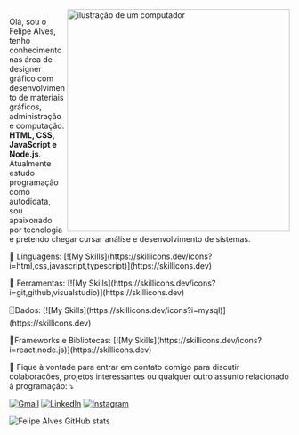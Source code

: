 <img src="https://raw.githubusercontent.com/MicaelliMedeiros/micaellimedeiros/master/image/computer-illustration.png" alt="ilustração de um computador" min-width="400px" max-width="400px" width="400px" align="right">

<p align="left"> 
  Olá, sou o Felipe Alves, tenho conhecimento nas área de  designer gráfico com desenvolvimento de materiais gráficos, administração e computação. <strong>HTML, CSS, JavaScript e Node.js</strong>.<br>
  Atualmente estudo programação como autodidata, sou apaixonado por tecnologia e pretendo chegar cursar análise e desenvolvimento de sistemas.
</p>

<p align="left">
  🦄 Linguagens:
  [![My Skills](https://skillicons.dev/icons?i=html,css,javascript,typescript)](https://skillicons.dev)
</p>

<p align="left">
  💼 Ferramentas:
  [![My Skills](https://skillicons.dev/icons?i=git,github,visualstudio)](https://skillicons.dev)
</p>
  
 <p align="left">
  🗄️Dados: 
    [![My Skills](https://skillicons.dev/icons?i=mysql)](https://skillicons.dev)
<p>

<p align="left">
  🧰Frameworks e Bibliotecas: 
  [![My Skills](https://skillicons.dev/icons?i=react,node.js)](https://skillicons.dev)
</p>

<p align="left">
  💌 Fique à vontade para entrar em contato comigo para discutir colaborações, projetos interessantes ou qualquer outro assunto relacionado à programação: ⤵️
</p>

<p align="left">
  <a href="#" title="Gmail">
  <img src="https://img.shields.io/badge/-Gmail-FF0000?style=flat-square&labelColor=FF0000&logo=gmail&logoColor=white&link=felipealvesxx509@gmail.com" alt="Gmail"/></a>
  <a href="#" title="LinkedIn">
  <img src="https://img.shields.io/badge/-Linkedin-0e76a8?style=flat-square&logo=Linkedin&logoColor=white&link=https://www.linkedin.com/in/felipe-alves-393ba733a?utm_source=share&utm_campaign=share_via&utm_content=profile&utm_medium=android_app" alt="LinkedIn"/></a>
  <a href="#" title="Instagram">
  <img src="https://img.shields.io/badge/-Instagram-DF0174?style=flat-square&labelColor=DF0174&logo=instagram&logoColor=white&link=@fellipealvesofc" alt="Instagram"/></a>
</p>

![Felipe Alves GitHub stats](https://github-readme-stats.vercel.app/api?username=felipealves06\&rank_icon=percentile)


<!---
felipecod-coder/felipecod-coder is a ✨ special ✨ repository because its `README.md` (this file) appears on your GitHub profile.
You can click the Preview link to take a look at your changes.
--->
